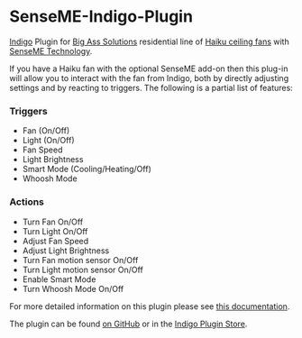 # SenseME-Indigo-Plugin
[Indigo](http://www.indigodomo.com)  Plugin for [Big Ass Solutions](http://www.bigasssolutions.com/) residential line of [Haiku ceiling fans](https://www.haikuhome.com) with [SenseME Technology](https://www.haikuhome.com/senseme).

If you have a Haiku fan with the optional SenseME add-on then this plug-in will allow you to interact with the fan from Indigo, both by directly adjusting settings and by reacting to triggers. The following is a partial list of features:

### Triggers

* Fan (On/Off)
* Light (On/Off)
* Fan Speed
* Light Brightness
* Smart Mode (Cooling/Heating/Off)
* Whoosh Mode

### Actions

* Turn Fan On/Off
* Turn Light On/Off
* Adjust Fan Speed
* Adjust Light Brightness
* Turn Fan motion sensor On/Off
* Turn Light motion sensor On/Off
* Enable Smart Mode
* Turn Whoosh Mode On/Off

For more detailed information on this plugin please see [this documentation](http://bruce.pennypacker.org/tag/senseme-plugin/).

The plugin can be found [on GitHub](https://github.com/bpennypacker/SenseME-Indigo-Plugin/releases) or in the [Indigo Plugin Store](http://www.indigodomo.com/pluginstore/).
